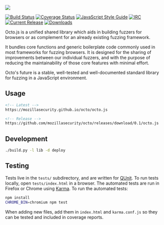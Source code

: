 ![](http://people.mozilla.com/~cdiehl/img/octo.png)

[![Build Status](https://api.travis-ci.org/MozillaSecurity/octo.svg?branch=master)](https://travis-ci.org/MozillaSecurity/octo) [![Coverage Status](https://coveralls.io/repos/github/MozillaSecurity/octo/badge.svg?branch=master)](https://coveralls.io/github/MozillaSecurity/octo?branch=master) [![JavaScript Style
Guide](https://img.shields.io/badge/code_style-standard-brightgreen.svg)](https://standardjs.com)
[![IRC](https://img.shields.io/badge/IRC-%23fuzzing-1e72ff.svg?style=flat)](https://www.irccloud.com/invite?channel=%23fuzzing&amp;hostname=irc.mozilla.org&amp;port=6697&amp;ssl=1)
[![Current Release](https://img.shields.io/github/release/mozillasecurity/octo.svg)](https://img.shields.io/github/release/mozillasecurity/octo.svg)
[![Downloads](https://img.shields.io/github/downloads/mozillasecurity/octo/total.svg)](https://img.shields.io/github/downloads/mozillasecurity/octo/total.svg)


Octo.js is a unified shared library which aids in building fuzzers for browsers or as complement for an already existing fuzzing framework. 

It bundles core functions and generic boilerplate code commonly used in most frameworks for fuzzing browsers. It is designed for the sharing of improvements between our individual fuzzers, and with the purpose of reducing the maintainability of those core features with minimal effort.

Octo's future is a stable, well-tested and well-documented standard library for fuzzing in a JavaScript environment.


## Usage

```html
<!-- Latest -->
https://mozillasecurity.github.io/octo/octo.js

```

```html
<!-- Release -->
https://github.com/mozillasecurity/octo/releases/download/0.1/octo.js
```

## Development

```bash
./build.py -l lib -d deploy
```

## Testing

Tests live in the `tests/` subdirectory, and are written for [QUnit](https://qunitjs.com/).
To run tests locally, open `tests/index.html` in a browser.
The automated tests are run in Firefox or Chrome using [Karma](https://karma-runner.github.io/).
To run the automated tests:

```bash
npm install
CHROME_BIN=chromium npm test
```
When adding new files, add them in `index.html` and `karma.conf.js` so they can be tested and included in coverage reports.
